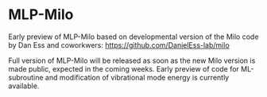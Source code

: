 # MLP-Milo
Early preview of MLP-Milo based on developmental version of the Milo code by Dan Ess and coworkwers: https://github.com/DanielEss-lab/milo


Full version of MLP-Milo will be released as soon as the new Milo version is made public, expected in the coming weeks. Early preview of code for ML-subroutine and modification of vibrational mode energy is currently available. 
